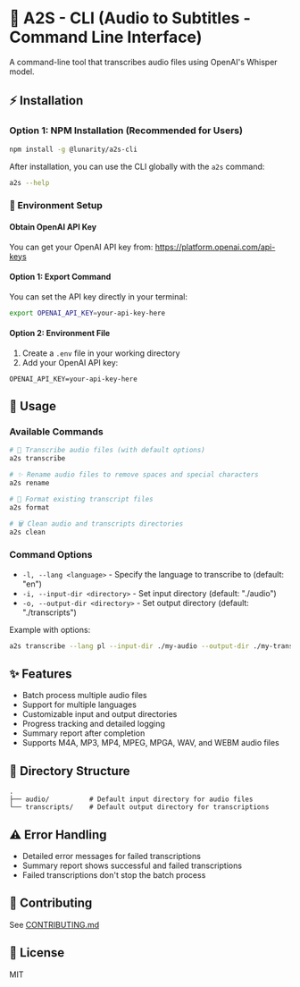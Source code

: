 # 🌙 A2S - CLI (Audio to Subtitles - Command Line Interface)

A command-line tool that transcribes audio files using OpenAI's Whisper model.

## ⚡ Installation

### Option 1: NPM Installation (Recommended for Users)

```bash
npm install -g @lunarity/a2s-cli
```

After installation, you can use the CLI globally with the `a2s` command:

```bash
a2s --help
```

### 🔑 Environment Setup

#### Obtain OpenAI API Key

You can get your OpenAI API key from: https://platform.openai.com/api-keys

#### Option 1: Export Command

You can set the API key directly in your terminal:

```bash
export OPENAI_API_KEY=your-api-key-here
```

#### Option 2: Environment File

1. Create a `.env` file in your working directory
2. Add your OpenAI API key:

```
OPENAI_API_KEY=your-api-key-here
```

## 🚀 Usage

### Available Commands

```bash
# 🎵 Transcribe audio files (with default options)
a2s transcribe

# ✨ Rename audio files to remove spaces and special characters
a2s rename

# 📝 Format existing transcript files
a2s format

# 🗑️ Clean audio and transcripts directories
a2s clean
```

### Command Options

- `-l, --lang <language>` - Specify the language to transcribe to (default: "en")
- `-i, --input-dir <directory>` - Set input directory (default: "./audio")
- `-o, --output-dir <directory>` - Set output directory (default: "./transcripts")

Example with options:

```bash
a2s transcribe --lang pl --input-dir ./my-audio --output-dir ./my-transcripts
```

## ✨ Features

- Batch process multiple audio files
- Support for multiple languages
- Customizable input and output directories
- Progress tracking and detailed logging
- Summary report after completion
- Supports M4A, MP3, MP4, MPEG, MPGA, WAV, and WEBM audio files

## 📁 Directory Structure

```
.
├── audio/          # Default input directory for audio files
└── transcripts/    # Default output directory for transcriptions
```

## ⚠️ Error Handling

- Detailed error messages for failed transcriptions
- Summary report shows successful and failed transcriptions
- Failed transcriptions don't stop the batch process

## 🌟 Contributing

See [CONTRIBUTING.md](CONTRIBUTING.md)

## 📄 License

MIT
